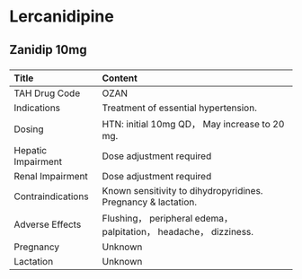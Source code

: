 # Lercanidipine

## Zanidip 10mg

##### 

| Title              | Content                                                           |
|:-------------------|:------------------------------------------------------------------|
| TAH Drug Code      | OZAN                                                              |
| Indications        | Treatment of essential hypertension.                              |
| Dosing             | HTN: initial 10mg QD， May increase to 20 mg.                     |
| Hepatic Impairment | Dose adjustment required                                          |
| Renal Impairment   | Dose adjustment required                                          |
| Contraindications  | Known sensitivity to dihydropyridines. Pregnancy & lactation.     |
| Adverse Effects    | Flushing， peripheral edema， palpitation， headache， dizziness. |
| Pregnancy          | Unknown                                                           |
| Lactation          | Unknown                                                           |

